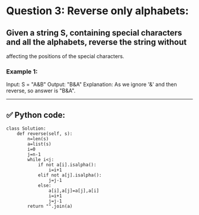 # Question 3: Reverse only alphabets:

## Given a string S, containing special characters and all the alphabets, reverse the string without
affecting the positions of the special characters.

### Example 1:
Input: S = "A&B"
Output: "B&A"
Explanation: As we ignore '&' and
then reverse, so answer is "B&A".

---
## ✅ Python code:

```
class Solution:
    def reverse(self, s):
        n=len(s)
        a=list(s)
        i=0
        j=n-1
        while i<j:
            if not a[i].isalpha():
                i=i+1
            elif not a[j].isalpha():
                j=j-1
            else:
                a[i],a[j]=a[j],a[i]
                i=i+1
                j=j-1
        return "".join(a)
```
